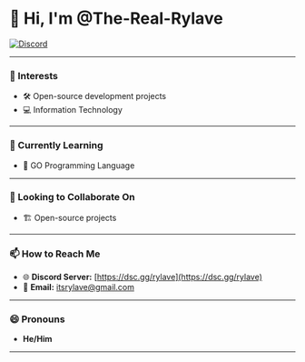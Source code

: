 # 👋 Hi, I'm @The-Real-Rylave

[![Discord](https://img.shields.io/badge/Discord-Invite-blue?style=for-the-badge&logo=discord)](https://dsc.gg/rylave)

---

### 👀 Interests
- 🛠️ Open-source development projects
- 💻 Information Technology

---

### 🌱 Currently Learning
- 🚀 GO Programming Language

---

### 💞️ Looking to Collaborate On
- 🏗️ Open-source projects

---

### 📫 How to Reach Me
- 🌐 **Discord Server:** [https://dsc.gg/rylave](https://dsc.gg/rylave)
- 📧 **Email:** itsrylave@gmail.com

---

### 😄 Pronouns
- **He/Him**

---
